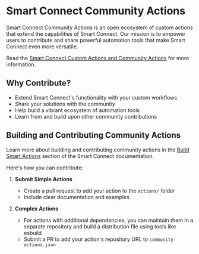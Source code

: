 # Smart Connect Community Actions

Smart Connect Community Actions is an open ecosystem of custom actions that extend the capabilities of Smart Connect. Our mission is to empower users to contribute and share powerful automation tools that make Smart Connect even more versatile.

Read the [Smart Connect Custom Actions and Community Actions](https://docs.smartconnections.app/Smart-Connect-app/Custom-Actions-and-Community-Actions) for more information.

## Why Contribute?

- Extend Smart Connect's functionality with your custom workflows
- Share your solutions with the community
- Help build a vibrant ecosystem of automation tools
- Learn from and build upon other community contributions

## Building and Contributing Community Actions

Learn more about building and contributing community actions in the [Build Smart Actions](https://docs.smartconnections.app/Smart-Connect-app/Build-Smart-Actions) section of the Smart Connect documentation.

Here's how you can contribute:

1. **Submit Simple Actions**
   - Create a pull request to add your action to the `actions/` folder
   - Include clear documentation and examples

2. **Complex Actions**
   - For actions with additional dependencies, you can maintain them in a separate repository and build a distribution file using tools like esbuild
   - Submit a PR to add your action's repository URL to `community-actions.json`
